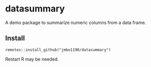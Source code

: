# datasummary

A demo package to summarize numeric columns from a data frame.

## Install
```
remotes::install_github("jmbo1190/datasummary")
```
Restart R may be needed.
